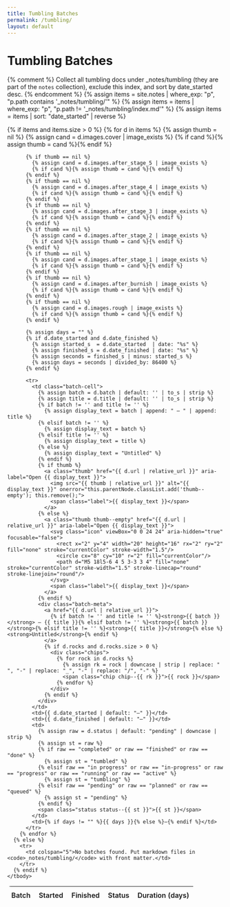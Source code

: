 ```yaml
---
title: Tumbling Batches
permalink: /tumbling/
layout: default
---
```


# Tumbling Batches

{% comment %}
Collect all tumbling docs under _notes/tumbling (they are part of the
`notes` collection), exclude this index, and sort by date_started desc.
{% endcomment %}
{% assign items = site.notes | where_exp: "p", "p.path contains '_notes/tumbling/'" %}
{% assign items = items | where_exp: "p", "p.path != '_notes/tumbling/index.md'" %}
{% assign items = items | sort: "date_started" | reverse %}

<div class="tumble-index">
  <table class="nice-table">
    <thead>
      <tr>
        <th>Batch</th>
        <th>Started</th>
        <th>Finished</th>
        <th>Status</th>
        <th>Duration (days)</th>
      </tr>
    </thead>
    <tbody>
      {% if items and items.size > 0 %}
        {% for d in items %}
          {% assign thumb = nil %}
          {% assign cand = d.images.cover | image_exists %}
          {% if cand %}{% assign thumb = cand %}{% endif %}

          {% if thumb == nil %}
            {% assign cand = d.images.after_stage_5 | image_exists %}
            {% if cand %}{% assign thumb = cand %}{% endif %}
          {% endif %}
          {% if thumb == nil %}
            {% assign cand = d.images.after_stage_4 | image_exists %}
            {% if cand %}{% assign thumb = cand %}{% endif %}
          {% endif %}
          {% if thumb == nil %}
            {% assign cand = d.images.after_stage_3 | image_exists %}
            {% if cand %}{% assign thumb = cand %}{% endif %}
          {% endif %}
          {% if thumb == nil %}
            {% assign cand = d.images.after_stage_2 | image_exists %}
            {% if cand %}{% assign thumb = cand %}{% endif %}
          {% endif %}
          {% if thumb == nil %}
            {% assign cand = d.images.after_stage_1 | image_exists %}
            {% if cand %}{% assign thumb = cand %}{% endif %}
          {% endif %}
          {% if thumb == nil %}
            {% assign cand = d.images.after_burnish | image_exists %}
            {% if cand %}{% assign thumb = cand %}{% endif %}
          {% endif %}
          {% if thumb == nil %}
            {% assign cand = d.images.rough | image_exists %}
            {% if cand %}{% assign thumb = cand %}{% endif %}
          {% endif %}

          {% assign days = "" %}
          {% if d.date_started and d.date_finished %}
            {% assign started_s  = d.date_started  | date: "%s" %}
            {% assign finished_s = d.date_finished | date: "%s" %}
            {% assign seconds = finished_s | minus: started_s %}
            {% assign days = seconds | divided_by: 86400 %}
          {% endif %}

          <tr>
            <td class="batch-cell">
              {% assign batch = d.batch | default: '' | to_s | strip %}
              {% assign title = d.title | default: '' | to_s | strip %}
              {% if batch != '' and title != '' %}
                {% assign display_text = batch | append: " — " | append: title %}
              {% elsif batch != '' %}
                {% assign display_text = batch %}
              {% elsif title != '' %}
                {% assign display_text = title %}
              {% else %}
                {% assign display_text = "Untitled" %}
              {% endif %}
              {% if thumb %}
                <a class="thumb" href="{{ d.url | relative_url }}" aria-label="Open {{ display_text }}">
                  <img src="{{ thumb | relative_url }}" alt="{{ display_text }}" onerror="this.parentNode.classList.add('thumb--empty'); this.remove();">
                  <span class="label">{{ display_text }}</span>
                </a>
              {% else %}
                <a class="thumb thumb--empty" href="{{ d.url | relative_url }}" aria-label="Open {{ display_text }}">
                  <svg class="icon" viewBox="0 0 24 24" aria-hidden="true" focusable="false">
                    <rect x="2" y="4" width="20" height="16" rx="2" ry="2" fill="none" stroke="currentColor" stroke-width="1.5"/>
                    <circle cx="8" cy="10" r="2" fill="currentColor"/>
                    <path d="M5 18l5-6 4 5 3-3 3 4" fill="none" stroke="currentColor" stroke-width="1.5" stroke-linecap="round" stroke-linejoin="round"/>
                  </svg>
                  <span class="label">{{ display_text }}</span>
                </a>
              {% endif %}
              <div class="batch-meta">
                <a href="{{ d.url | relative_url }}">
                  {% if batch != '' and title != '' %}<strong>{{ batch }}</strong> — {{ title }}{% elsif batch != '' %}<strong>{{ batch }}</strong>{% elsif title != '' %}<strong>{{ title }}</strong>{% else %}<strong>Untitled</strong>{% endif %}
                </a>
                {% if d.rocks and d.rocks.size > 0 %}
                  <div class="chips">
                    {% for rock in d.rocks %}
                      {% assign rk = rock | downcase | strip | replace: " ", "-" | replace: "_", "-" | replace: "/", "-" %}
                      <span class="chip chip--{{ rk }}">{{ rock }}</span>
                    {% endfor %}
                  </div>
                {% endif %}
              </div>
            </td>
            <td>{{ d.date_started | default: "—" }}</td>
            <td>{{ d.date_finished | default: "—" }}</td>
            <td>
              {% assign raw = d.status | default: "pending" | downcase | strip %}
              {% assign st = raw %}
              {% if raw == "completed" or raw == "finished" or raw == "done" %}
                {% assign st = "tumbled" %}
              {% elsif raw == "in progress" or raw == "in-progress" or raw == "progress" or raw == "running" or raw == "active" %}
                {% assign st = "tumbling" %}
              {% elsif raw == "pending" or raw == "planned" or raw == "queued" %}
                {% assign st = "pending" %}
              {% endif %}
              <span class="status status--{{ st }}">{{ st }}</span>
            </td>
            <td>{% if days != "" %}{{ days }}{% else %}—{% endif %}</td>
          </tr>
        {% endfor %}
      {% else %}
        <tr>
          <td colspan="5">No batches found. Put markdown files in <code>_notes/tumbling/</code> with front matter.</td>
        </tr>
      {% endif %}
    </tbody>
  </table>
</div>

<style>
.tumble-index .nice-table{width:100%;border-collapse:separate;border-spacing:0;background:var(--card-a);border:1px solid var(--panel-border);border-radius:8px;overflow:hidden}
.tumble-index thead th{font-weight:600;text-align:left;padding:.6rem;border-bottom:1px solid var(--panel-border);background:var(--table-header-bg);color:var(--color-text)}
.tumble-index tbody td{border-bottom:1px solid #eee2; padding:.55rem;vertical-align:middle}
.tumble-index tbody tr:nth-child(even){background:var(--card-b)}
.batch-cell{display:flex;gap:.75rem;align-items:center}
.thumb{display:block;width:128px;min-width:128px;height:96px;border-radius:6px;overflow:hidden;border:1px solid var(--panel-border);background:var(--card-a)}
.thumb img{width:100%;height:100%;object-fit:cover;display:block}
.thumb .label{display:none}
.thumb--empty .label{display:block}
.thumb--empty{display:flex;flex-direction:column;align-items:center;justify-content:center;gap:.25rem;background:repeating-linear-gradient(45deg,#f6f7f9,#f6f7f9 8px,#eef1f4 8px,#eef1f4 16px);color:#5b6770;border:1px solid rgba(0,0,0,.08);text-decoration:none;font-weight:600;font-size:.9rem}
.thumb--empty .icon{width:28px;height:28px;opacity:.7}
.thumb--empty .label{line-height:1}
.batch-meta{display:flex;flex-direction:column;gap:.25rem}
.chips{display:flex;gap:.25rem;flex-wrap:nowrap;overflow-x:auto;max-width:100%}
.chip{display:inline-block;padding:.1rem .45rem;border-radius:999px;font-size:.75em;border:1px solid var(--chip-border);white-space:nowrap;color:var(--chip-text);background:var(--chip-b)}
.chips .chip:nth-child(4n+1){background:var(--chip-a)}
.chips .chip:nth-child(4n+2){background:var(--chip-b)}
.chips .chip:nth-child(4n+3){background:var(--chip-c)}
.chips .chip:nth-child(4n+4){background:var(--chip-d)}
/* rock colours (same as layout, extend as needed) */
[class^="chip--"]{color:var(--chip-text)}
/* override any rock-specific backgrounds */

/* status pills moved to global stylesheet */
</style>
